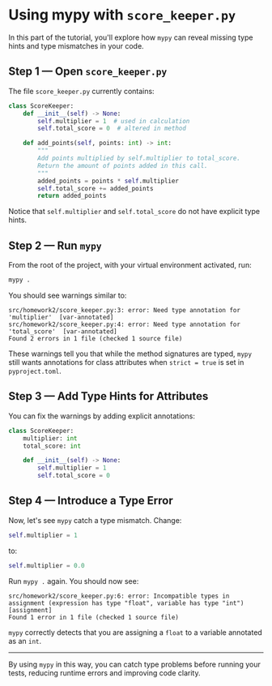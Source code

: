 # Using mypy with `score_keeper.py`

In this part of the tutorial, you'll explore how `mypy` can reveal missing type hints and type mismatches in your code.

## Step 1 — Open `score_keeper.py`

The file `score_keeper.py` currently contains:

```python
class ScoreKeeper:
    def __init__(self) -> None:
        self.multiplier = 1  # used in calculation
        self.total_score = 0  # altered in method

    def add_points(self, points: int) -> int:
        """
        Add points multiplied by self.multiplier to total_score.
        Return the amount of points added in this call.
        """
        added_points = points * self.multiplier
        self.total_score += added_points
        return added_points
```

Notice that `self.multiplier` and `self.total_score` do not have explicit type hints.

## Step 2 — Run `mypy`

From the root of the project, with your virtual environment activated, run:

```bash
mypy .
```

You should see warnings similar to:

```
src/homework2/score_keeper.py:3: error: Need type annotation for 'multiplier'  [var-annotated]
src/homework2/score_keeper.py:4: error: Need type annotation for 'total_score'  [var-annotated]
Found 2 errors in 1 file (checked 1 source file)
```

These warnings tell you that while the method signatures are typed, `mypy` still wants annotations for class attributes when `strict = true` is set in `pyproject.toml`.

## Step 3 — Add Type Hints for Attributes

You can fix the warnings by adding explicit annotations:

```python
class ScoreKeeper:
    multiplier: int
    total_score: int

    def __init__(self) -> None:
        self.multiplier = 1
        self.total_score = 0
```

## Step 4 — Introduce a Type Error

Now, let's see `mypy` catch a type mismatch. Change:

```python
self.multiplier = 1
```

to:

```python
self.multiplier = 0.0
```

Run `mypy .` again. You should now see:

```
src/homework2/score_keeper.py:6: error: Incompatible types in assignment (expression has type "float", variable has type "int")  [assignment]
Found 1 error in 1 file (checked 1 source file)
```

`mypy` correctly detects that you are assigning a `float` to a variable annotated as an `int`.

---

By using `mypy` in this way, you can catch type problems before running your tests, reducing runtime errors and improving code clarity.
